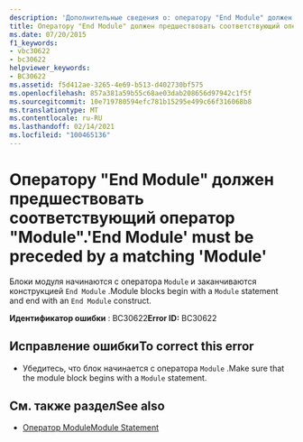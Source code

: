 ```yaml
---
description: 'Дополнительные сведения о: оператору "End Module" должен предшествовать соответствующий оператор "Module"'
title: Оператору "End Module" должен предшествовать соответствующий оператор "Module".
ms.date: 07/20/2015
f1_keywords:
- vbc30622
- bc30622
helpviewer_keywords:
- BC30622
ms.assetid: f5d412ae-3265-4e69-b513-d402730bf575
ms.openlocfilehash: 857a381a59b55c68ae03dab208656d97942c1f5f
ms.sourcegitcommit: 10e719780594efc781b15295e499c66f316068b8
ms.translationtype: MT
ms.contentlocale: ru-RU
ms.lasthandoff: 02/14/2021
ms.locfileid: "100465136"
---
```

# <a name="end-module-must-be-preceded-by-a-matching-module"></a><span data-ttu-id="5e450-103">Оператору "End Module" должен предшествовать соответствующий оператор "Module".</span><span class="sxs-lookup"><span data-stu-id="5e450-103">'End Module' must be preceded by a matching 'Module'</span></span>

<span data-ttu-id="5e450-104">Блоки модуля начинаются с оператора `Module` и заканчиваются конструкцией `End Module` .</span><span class="sxs-lookup"><span data-stu-id="5e450-104">Module blocks begin with a `Module` statement and end with an `End Module` construct.</span></span>  
  
 <span data-ttu-id="5e450-105">**Идентификатор ошибки** : BC30622</span><span class="sxs-lookup"><span data-stu-id="5e450-105">**Error ID:** BC30622</span></span>  
  
## <a name="to-correct-this-error"></a><span data-ttu-id="5e450-106">Исправление ошибки</span><span class="sxs-lookup"><span data-stu-id="5e450-106">To correct this error</span></span>  
  
- <span data-ttu-id="5e450-107">Убедитесь, что блок начинается с оператора `Module` .</span><span class="sxs-lookup"><span data-stu-id="5e450-107">Make sure that the module block begins with a `Module` statement.</span></span>  
  
## <a name="see-also"></a><span data-ttu-id="5e450-108">См. также раздел</span><span class="sxs-lookup"><span data-stu-id="5e450-108">See also</span></span>

- [<span data-ttu-id="5e450-109">Оператор Module</span><span class="sxs-lookup"><span data-stu-id="5e450-109">Module Statement</span></span>](../language-reference/statements/module-statement.md)
